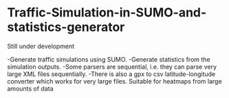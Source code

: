 # Traffic-Simulation-in-SUMO-and-statistics-generator
Still under development

-Generate traffic simulations using SUMO. 
-Generate statistics from the simulation outputs. 
-Some parsers are sequential, i.e. they can parse very large XML files sequentially.
-There is also a gpx to csv latitude-longitude converter which works for very large files. Suitable for heatmaps from large amounts of data
